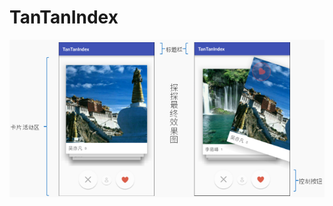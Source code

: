 # TanTanIndex
![cmd-markdown-logo](https://github.com/ChinaTengFei/TanTanIndex/blob/master/doc/%E6%8E%A2%E6%8E%A2%E9%A6%96%E9%A1%B5%E6%95%88%E6%9E%9C%E5%9B%BE.png)
